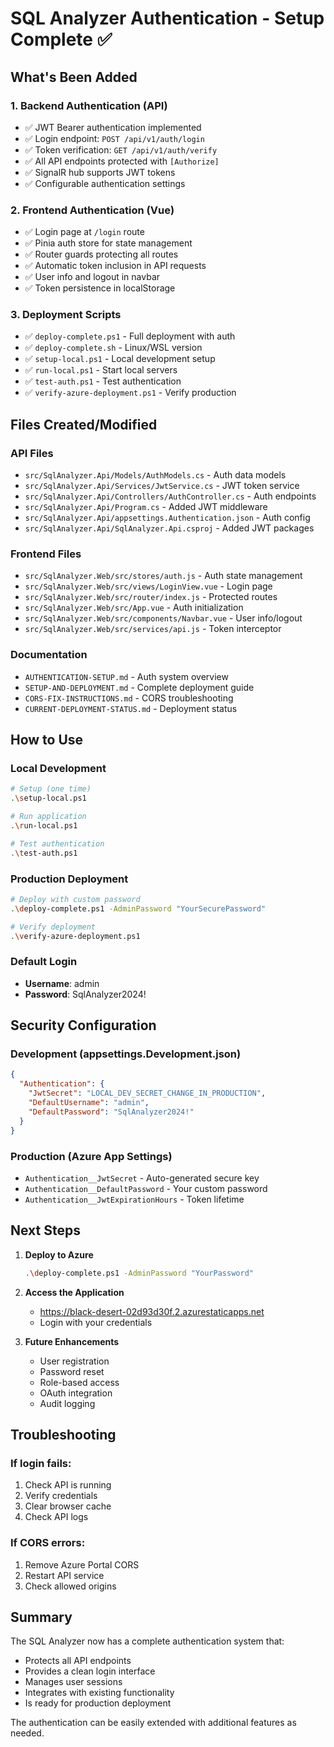 # SQL Analyzer Authentication - Setup Complete ✅

## What's Been Added

### 1. Backend Authentication (API)
- ✅ JWT Bearer authentication implemented
- ✅ Login endpoint: `POST /api/v1/auth/login`
- ✅ Token verification: `GET /api/v1/auth/verify`
- ✅ All API endpoints protected with `[Authorize]`
- ✅ SignalR hub supports JWT tokens
- ✅ Configurable authentication settings

### 2. Frontend Authentication (Vue)
- ✅ Login page at `/login` route
- ✅ Pinia auth store for state management
- ✅ Router guards protecting all routes
- ✅ Automatic token inclusion in API requests
- ✅ User info and logout in navbar
- ✅ Token persistence in localStorage

### 3. Deployment Scripts
- ✅ `deploy-complete.ps1` - Full deployment with auth
- ✅ `deploy-complete.sh` - Linux/WSL version
- ✅ `setup-local.ps1` - Local development setup
- ✅ `run-local.ps1` - Start local servers
- ✅ `test-auth.ps1` - Test authentication
- ✅ `verify-azure-deployment.ps1` - Verify production

## Files Created/Modified

### API Files
- `src/SqlAnalyzer.Api/Models/AuthModels.cs` - Auth data models
- `src/SqlAnalyzer.Api/Services/JwtService.cs` - JWT token service
- `src/SqlAnalyzer.Api/Controllers/AuthController.cs` - Auth endpoints
- `src/SqlAnalyzer.Api/Program.cs` - Added JWT middleware
- `src/SqlAnalyzer.Api/appsettings.Authentication.json` - Auth config
- `src/SqlAnalyzer.Api/SqlAnalyzer.Api.csproj` - Added JWT packages

### Frontend Files
- `src/SqlAnalyzer.Web/src/stores/auth.js` - Auth state management
- `src/SqlAnalyzer.Web/src/views/LoginView.vue` - Login page
- `src/SqlAnalyzer.Web/src/router/index.js` - Protected routes
- `src/SqlAnalyzer.Web/src/App.vue` - Auth initialization
- `src/SqlAnalyzer.Web/src/components/Navbar.vue` - User info/logout
- `src/SqlAnalyzer.Web/src/services/api.js` - Token interceptor

### Documentation
- `AUTHENTICATION-SETUP.md` - Auth system overview
- `SETUP-AND-DEPLOYMENT.md` - Complete deployment guide
- `CORS-FIX-INSTRUCTIONS.md` - CORS troubleshooting
- `CURRENT-DEPLOYMENT-STATUS.md` - Deployment status

## How to Use

### Local Development
```bash
# Setup (one time)
.\setup-local.ps1

# Run application
.\run-local.ps1

# Test authentication
.\test-auth.ps1
```

### Production Deployment
```bash
# Deploy with custom password
.\deploy-complete.ps1 -AdminPassword "YourSecurePassword"

# Verify deployment
.\verify-azure-deployment.ps1
```

### Default Login
- **Username**: admin
- **Password**: SqlAnalyzer2024!

## Security Configuration

### Development (appsettings.Development.json)
```json
{
  "Authentication": {
    "JwtSecret": "LOCAL_DEV_SECRET_CHANGE_IN_PRODUCTION",
    "DefaultUsername": "admin",
    "DefaultPassword": "SqlAnalyzer2024!"
  }
}
```

### Production (Azure App Settings)
- `Authentication__JwtSecret` - Auto-generated secure key
- `Authentication__DefaultPassword` - Your custom password
- `Authentication__JwtExpirationHours` - Token lifetime

## Next Steps

1. **Deploy to Azure**
   ```bash
   .\deploy-complete.ps1 -AdminPassword "YourPassword"
   ```

2. **Access the Application**
   - https://black-desert-02d93d30f.2.azurestaticapps.net
   - Login with your credentials

3. **Future Enhancements**
   - User registration
   - Password reset
   - Role-based access
   - OAuth integration
   - Audit logging

## Troubleshooting

### If login fails:
1. Check API is running
2. Verify credentials
3. Clear browser cache
4. Check API logs

### If CORS errors:
1. Remove Azure Portal CORS
2. Restart API service
3. Check allowed origins

## Summary

The SQL Analyzer now has a complete authentication system that:
- Protects all API endpoints
- Provides a clean login interface
- Manages user sessions
- Integrates with existing functionality
- Is ready for production deployment

The authentication can be easily extended with additional features as needed.